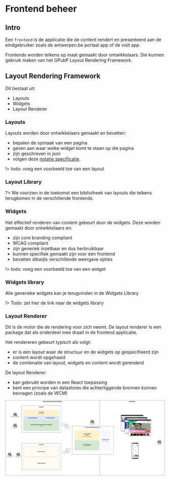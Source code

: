 # Frontend beheer

## Intro

Een `frontend` is de applicatie die de content rendert en presenteerd aan de eindgebruiker zoals de antwerpen.be portaal app of de visit app.

Frontends worden telkens op maat gemaakt door ontwikkelaars. Die kunnen gebruik maken van het GPubP Layout Rendering Framework.

## Layout Rendering Framework

Dit bestaat uit:

* Layouts
* Widgets
* Layout Renderer

### Layouts

Layouts worden door ontwikkelaars gemaakt en bevatten:

* bepalen de opmaak van een pagina
* geven aan waar welke widget komt te staan op die pagina
* zijn geschreven in json
* volgen deze [notatie specificatie](https://layout-renderer-a.antwerpen.be/docs/%5B%22core%22%2C%5B%22layout-spec%22%2C%22md%22%5D%5D).

!> todo: voeg een voorbeeld toe van een layout

### Layout Library

?> We voorzien in de toekomst een bibliotheek van layouts die telkens terugkomen in de verschillende frontends.

### Widgets

Het effectief renderen van content gebeurt door de widgets. Deze worden gemaakt door ontwikkelaars en:

* zijn core branding compliant
* WCAG compliant
* zijn generiek inzetbaar en dus herbruikbaar
* kunnen specifiek gemaakt zijn voor één frontend
* bevatten dikwijls verschillende weergave opties

!> todo: voeg een voorbeeld toe van een widget

### Widgets library

Alle generieke widgets kan je terugvinden in de Widgets Library

!> Todo: zet hier de link naar de widgets library

### Layout Renderer

Dit is de motor die de rendering voor zich neemt. De layout renderer is een package dat als onderdeel mee draait in de frontend applicatie.

Het rendereren gebeurt typisch als volgt:

* er is een layout waar de structuur en de widgets op gespecifieerd zijn
* content wordt opgehaald
* de combinatie van layout, widgets en content wordt gerenderd

De layout Renderer:

* kan gebruikt worden in een React toepassing
* kent een principe van datastores die achterliggende bronnen kunnen bevragen (zoals de WCM)

![GPubP frontend ](../assets/gpubp-frontend.jpg 'High level overzicht van frontend beheer in GPubP')
